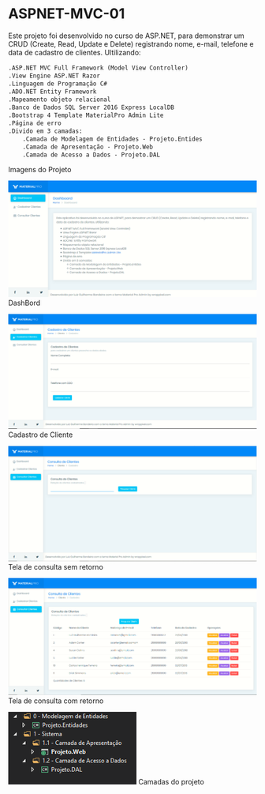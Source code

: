 # ASPNET-MVC-01

Este projeto foi desenvolvido no curso de ASP.NET, para demonstrar um CRUD (Create, Read, Update e Delete) registrando nome, e-mail, telefone e data de cadastro de clientes. Ultilizando:

    .ASP.NET MVC Full Framework (Model View Controller)
    .View Engine ASP.NET Razor
    .Linguagem de Programação C#
    .ADO.NET Entity Framework
    .Mapeamento objeto relacional
    .Banco de Dados SQL Server 2016 Express LocalDB
    .Bootstrap 4 Template MaterialPro Admin Lite
    .Página de erro
    .Divido em 3 camadas:
        .Camada de Modelagem de Entidades - Projeto.Entides
        .Camada de Apresentação - Projeto.Web
        .Camada de Acesso a Dados - Projeto.DAL

Imagens do Projeto

![alt text](https://github.com/arkanael/ASPNET-MVC-01/blob/master/Imagens/dashboard.PNG)
DashBord


![alt text](https://github.com/arkanael/ASPNET-MVC-01/blob/master/Imagens/cadastrocliente.PNG)
Cadastro de Cliente

![alt text](https://github.com/arkanael/ASPNET-MVC-01/blob/master/Imagens/telaconsulta.PNG)
Tela de consulta sem retorno


![alt text](https://github.com/arkanael/ASPNET-MVC-01/blob/master/Imagens/telaconsultaretorno.PNG)
Tela de consulta com retorno

![alt text](https://github.com/arkanael/ASPNET-MVC-01/blob/master/Imagens/Camadas.PNG)
Camadas do projeto







